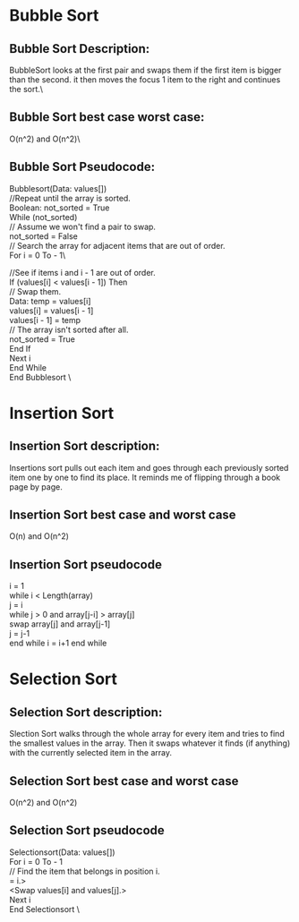 # Bubble Sort
## Bubble Sort Description:
BubbleSort looks at the first pair and swaps them if the first item is bigger than the second. it then moves the focus 1 item to the right and continues the sort.\

## Bubble Sort best case worst case:
O(n^2) and O(n^2)\

## Bubble Sort Pseudocode:
Bubblesort(Data: values[])\
    //Repeat until the array is sorted.\
    Boolean: not_sorted = True\
    While (not_sorted)\
        // Assume we won't find a pair to swap.\
        not_sorted = False\
        // Search the array for adjacent items that are out of order.\
        For i = 0 To <length of values> - 1\

//See if items i and i - 1 are out of order.\
            If (values[i] < values[i - 1]) Then\
                // Swap them.\
                Data: temp = values[i]\
                values[i] = values[i - 1]\
                values[i - 1] = temp  
                // The array isn't sorted after all.  
                not_sorted = True\
            End If\
        Next i\
    End While\
End Bubblesort  \

# Insertion Sort
## Insertion Sort description:
Insertions sort pulls out each item and goes through each previously sorted item one by one to find its place. It reminds me of flipping through a book page by page.

## Insertion Sort best case and worst case
O(n) and O(n^2)

## Insertion Sort pseudocode
i = 1\
while i < Length(array)\
j = i\
while j > 0 and array[j-i] > array[j]\
swap array[j] and array[j-1]\
j = j-1\
end while
i = i+1
end while

# Selection Sort
## Selection Sort description:
Slection Sort walks through the whole array for every item and tries to find the smallest values in the array. Then it swaps whatever it finds (if anything) 
with the currently selected item in the array.

## Selection Sort best case and worst case
O(n^2) and O(n^2)

## Selection Sort pseudocode
Selectionsort(Data: values[])\
    For i = 0 To <length of values> - 1\
        // Find the item that belongs in position i.\
        <Find the smallest item with index j >= i.>\
        <Swap values[i] and values[j].>\
    Next i\
End Selectionsort  \



